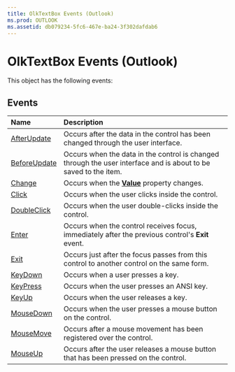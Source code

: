 ```yaml
---
title: OlkTextBox Events (Outlook)
ms.prod: OUTLOOK
ms.assetid: db079234-5fc6-467e-ba24-3f302dafdab6
---
```



# OlkTextBox Events (Outlook)
This object has the following events:

## Events



|**Name**|**Description**|
|:-----|:-----|
|[AfterUpdate](olktextbox-afterupdate-event-outlook.md)|Occurs after the data in the control has been changed through the user interface.|
|[BeforeUpdate](olktextbox-beforeupdate-event-outlook.md)|Occurs when the data in the control is changed through the user interface and is about to be saved to the item. |
|[Change](olktextbox-change-event-outlook.md)|Occurs when the  **[Value](olktextbox-value-property-outlook.md)** property changes.|
|[Click](olktextbox-click-event-outlook.md)|Occurs when the user clicks inside the control.|
|[DoubleClick](olktextbox-doubleclick-event-outlook.md)|Occurs when the user double-clicks inside the control.|
|[Enter](olktextbox-enter-event-outlook.md)|Occurs when the control receives focus, immediately after the previous control's  **Exit** event.|
|[Exit](olktextbox-exit-event-outlook.md)|Occurs just after the focus passes from this control to another control on the same form.|
|[KeyDown](olktextbox-keydown-event-outlook.md)|Occurs when a user presses a key.|
|[KeyPress](olktextbox-keypress-event-outlook.md)|Occurs when the user presses an ANSI key.|
|[KeyUp](olktextbox-keyup-event-outlook.md)|Occurs when the user releases a key.|
|[MouseDown](olktextbox-mousedown-event-outlook.md)|Occurs when the user presses a mouse button on the control.|
|[MouseMove](olktextbox-mousemove-event-outlook.md)|Occurs after a mouse movement has been registered over the control.|
|[MouseUp](olktextbox-mouseup-event-outlook.md)|Occurs after the user releases a mouse button that has been pressed on the control.|

